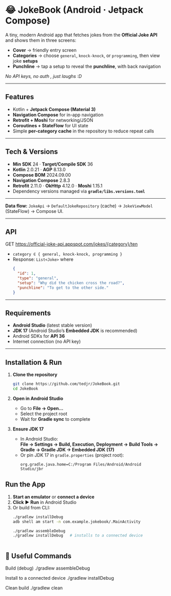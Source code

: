 # 😂 JokeBook (Android · Jetpack Compose)

A tiny, modern Android app that fetches jokes from the **Official Joke API** and shows them in three screens:

- **Cover** → friendly entry screen  
- **Categories** → choose `general`, `knock-knock`, or `programming`, then view joke **setups**  
- **Punchline** → tap a setup to reveal the **punchline**, with back navigation

_No API keys, no auth , just laughs :D_

---

## Features

- Kotlin + **Jetpack Compose (Material 3)**
- **Navigation Compose** for in-app navigation
- **Retrofit + Moshi** for networking/JSON
- **Coroutines + StateFlow** for UI state
- Simple **per-category cache** in the repository to reduce repeat calls

---

## Tech & Versions

- **Min SDK** 24 · **Target/Compile SDK** 36  
- **Kotlin** 2.0.21 · **AGP** 8.13.0  
- **Compose BOM** 2024.09.00  
- **Navigation Compose** 2.8.3  
- **Retrofit** 2.11.0 · **OkHttp** 4.12.0 · **Moshi** 1.15.1  
- Dependency versions managed via **`gradle/libs.versions.toml`**

---



**Data flow:** `JokeApi` → `DefaultJokeRepository` (cache) → `JokeViewModel` (StateFlow) → Compose UI.

---

## API
GET https://official-joke-api.appspot.com/jokes/{category}/ten



- `category ∈ { general, knock-knock, programming }`  
- Response: `List<Joke>` where  
  ```json
  {
    "id": 1,
    "type": "general",
    "setup": "Why did the chicken cross the road?",
    "punchline": "To get to the other side."
  }

---

## Requirements

- **Android Studio** (latest stable version)
- **JDK 17** (Android Studio’s **Embedded JDK** is recommended)
- Android SDKs for **API 36**
- Internet connection (no API key)

---

## Installation & Run

1. **Clone the repository**
   ```bash
   git clone https://github.com/tedjr/JokeBook.git
   cd JokeBook

2. **Open in Android Studio**
   - Go to **File → Open…**
   - Select the project root
   - Wait for **Gradle sync** to complete

3. **Ensure JDK 17**
   - In Android Studio:  
     **File → Settings → Build, Execution, Deployment → Build Tools → Gradle → Gradle JDK → Embedded JDK (17)**
   - Or pin JDK 17 in `gradle.properties` (project root):
     ```properties
     org.gradle.java.home=C:/Program Files/Android/Android Studio/jbr

## Run the App

1. **Start an emulator** or **connect a device**  
2. **Click** ▶ **Run** in Android Studio  
3. Or build from CLI:  
   ```bash
   ./gradlew installDebug
   adb shell am start -n com.example.jokebook/.MainActivity

   ./gradlew assembleDebug
   ./gradlew installDebug   # installs to a connected device



## 🧰 Useful Commands
 Build (debug)
./gradlew assembleDebug

 Install to a connected device
./gradlew installDebug

 Clean build
./gradlew clean



